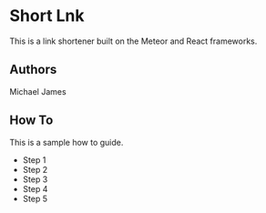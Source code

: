 # Short Lnk

This is a link shortener built on the Meteor and React frameworks.

## Authors

Michael James

## How To

This is a sample how to guide.

- Step 1
- Step 2
- Step 3
- Step 4
- Step 5
